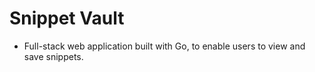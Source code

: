 # Snippet Vault

- Full-stack web application built with Go, to enable users to view and save snippets.
